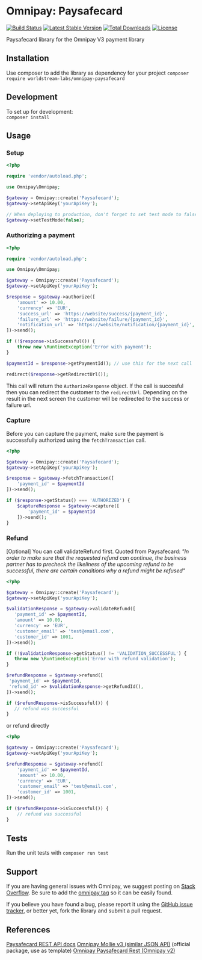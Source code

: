 # Omnipay: Paysafecard

[![Build Status](https://travis-ci.org/worldstream-labs/omnipay-paysafecard.svg?branch=master)](https://travis-ci.org/worldstream-labs/omnipay-paysafecard) [![Latest Stable Version](https://poser.pugx.org/worldstream-labs/omnipay-paysafecard/v)](//packagist.org/packages/worldstream-labs/omnipay-paysafecard) [![Total Downloads](https://poser.pugx.org/worldstream-labs/omnipay-paysafecard/downloads)](//packagist.org/packages/worldstream-labs/omnipay-paysafecard) [![License](https://poser.pugx.org/worldstream-labs/omnipay-paysafecard/license)](//packagist.org/packages/worldstream-labs/omnipay-paysafecard)

Paysafecard library for the Omnipay V3 payment library

## Installation
Use composer to add the library as dependency for your project
`composer require worldstream-labs/omnipay-paysafecard`

## Development
To set up for development:  
`composer install`

## Usage

### Setup
```php
<?php

require 'vendor/autoload.php';

use Omnipay\Omnipay;

$gateway = Omnipay::create('Paysafecard');
$gateway->setApiKey('yourApiKey');

// When deploying to production, don't forget to set test mode to false
$gateway->setTestMode(false);

```

### Authorizing a payment
```php
<?php

require 'vendor/autoload.php';

use Omnipay\Omnipay;

$gateway = Omnipay::create('Paysafecard');
$gateway->setApiKey('yourApiKey');

$response = $gateway->authorize([
    'amount' => 10.00,
    'currency' => 'EUR',
    'success_url' => 'https://website/success/{payment_id}',
    'failure_url' => 'https://website/failure/{payment_id}',
    'notification_url' => 'https://website/notification/{payment_id}',
])->send();

if (!$response->isSuccessful()) {
    throw new \RuntimeException('Error with payment');
}

$paymentId = $response->getPaymentId(); // use this for the next call

redirect($response->getRedirectUrl());

```

This call will return the `AuthorizeResponse` object. If the call is succesful then you can redirect the customer to the `redirectUrl`. Depending on the result in the next screen the customer will be redirected to the success or failure url.

### Capture
Before you can capture the payment, make sure the payment is successfully authorized using the `fetchTransaction` call.

```php
<?php

$gateway = Omnipay::create('Paysafecard');
$gateway->setApiKey('yourApiKey');

$response = $gateway->fetchTransaction([
    'payment_id' = $paymentId
])->send();

if ($response->getStatus() === 'AUTHORIZED') {
    $captureResponse = $gateway->capture([
        'payment_id' = $paymentId
    ])->send();
}

```

### Refund
[Optional] You can call validateRefund first. Quoted from Paysafecard: *"In order to make sure that the requested refund can continue, the business partner has to precheck the likeliness of the upcoming refund to be successful, there are certain conditions why a refund might be refused"*
 ```php
<?php

$gateway = Omnipay::create('Paysafecard');
$gateway->setApiKey('yourApiKey');

$validationResponse = $gateway->validateRefund([
    'payment_id' => $paymentId,
    'amount' => 10.00,
    'currency' => 'EUR',
    'customer_email' => 'test@email.com',
    'customer_id' => 1001,
])->send();

if (!$validationResponse->getStatus() != 'VALIDATION_SUCCESSFUL') {
    throw new \RuntimeException('Error with refund validation');
}

$refundResponse = $gateway->refund([
  'payment_id' => $paymentId,
  'refund_id' => $validationResponse->getRefundId(),
])->send();

if ($refundResponse->isSuccessful()) {
    // refund was successful
}

```

or refund directly

```php
<?php

$gateway = Omnipay::create('Paysafecard');
$gateway->setApiKey('yourApiKey');

$refundResponse = $gateway->refund([
    'payment_id' => $paymentId,
    'amount' => 10.00,
    'currency' => 'EUR',
    'customer_email' => 'test@email.com',
    'customer_id' => 1001,
])->send();

if ($refundResponse->isSuccessful()) {
    // refund was successful
}

```

## Tests
Run the unit tests with `composer run test`

## Support

If you are having general issues with Omnipay, we suggest posting on
[Stack Overflow](http://stackoverflow.com/). Be sure to add the
[omnipay tag](http://stackoverflow.com/questions/tagged/omnipay) so it can be easily found.

If you believe you have found a bug, please report it using the [GitHub issue tracker](https://github.com/worldstream-labs/omnipay-paysafecard/issues),
or better yet, fork the library and submit a pull request.

## References
[Paysafecard REST API docs](https://www.paysafecard.com/fileadmin/api/#/reference/payment-process/initiating-a-payment?console=1)
[Omnipay Mollie v3 (similar JSON API)](https://github.com/thephpleague/omnipay-mollie) (official package, use as template)
[Omnipay Paysafecard Rest (Omnipay v2)](https://github.com/sauladam/omnipay-paysafecard-rest)
